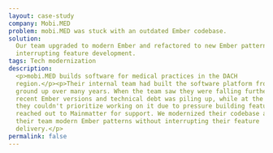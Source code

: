 ```yaml
---
layout: case-study
company: Mobi.MED
problem: mobi.MED was stuck with an outdated Ember codebase.
solution:
  Our team upgraded to modern Ember and refactored to new Ember patterns without
  interrupting feature development.
tags: Tech modernization
description:
  <p>mobi.MED builds software for medical practices in the DACH
  region.</p><p>Their internal team had built the software platform from the
  ground up over many years. When the team saw they were falling further behind
  recent Ember versions and technical debt was piling up, while at the same time
  they couldn't prioritize working on it due to pressure building features, they
  reached out to Mainmatter for support. We modernized their codebase and taught
  their team modern Ember patterns without interrupting their feature
  delivery.</p>
permalink: false
---
```

